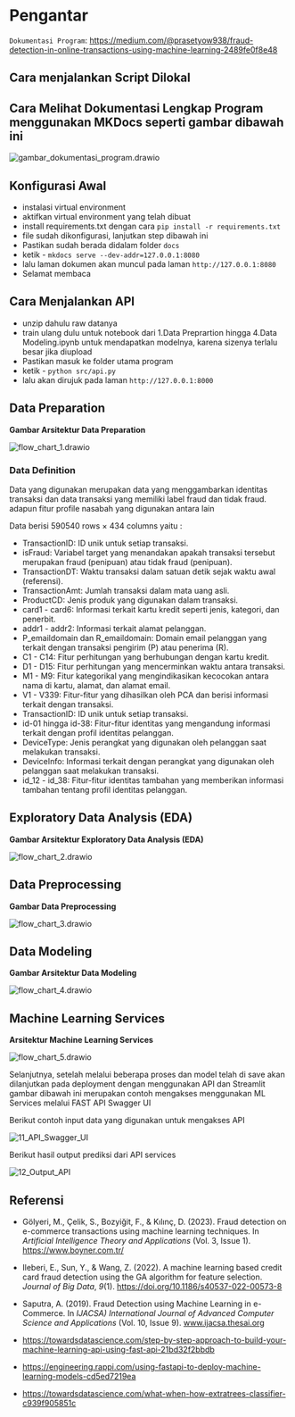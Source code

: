 # Pengantar 

`Dokumentasi Program`: https://medium.com/@prasetyow938/fraud-detection-in-online-transactions-using-machine-learning-2489fe0f8e48

## Cara menjalankan Script Dilokal

## Cara Melihat Dokumentasi Lengkap Program menggunakan MKDocs seperti gambar dibawah ini

![gambar_dokumentasi_program.drawio](docs/docs/images/gambar_dokumentasi_program.png)

## Konfigurasi Awal
- instalasi virtual environment
- aktifkan virtual environment yang telah dibuat
- install requirements.txt dengan cara `pip install -r requirements.txt`
- file sudah dikonfigurasi, lanjutkan step dibawah ini
- Pastikan sudah berada didalam folder `docs`
- ketik - `mkdocs serve --dev-addr=127.0.0.1:8080`
- lalu laman dokumen akan muncul pada laman `http://127.0.0.1:8080`
- Selamat membaca

## Cara Menjalankan API

- unzip dahulu raw datanya
- train ulang dulu untuk notebook dari 1.Data Preprartion hingga 4.Data Modeling.ipynb untuk mendapatkan modelnya, karena sizenya terlalu besar jika diupload
- Pastikan masuk ke folder utama program
- ketik - `python src/api.py`
- lalu akan dirujuk pada laman `http://127.0.0.1:8000`

##  Data Preparation

**Gambar Arsitektur Data Preparation**

![flow_chart_1.drawio](docs/docs/images/flow_chart_1.drawio.png)

### Data Definition
Data yang digunakan merupakan data yang menggambarkan identitas transaksi dan data transaksi yang memiliki label fraud dan tidak fraud. adapun fitur profile nasabah yang digunakan antara lain

Data berisi 590540 rows × 434 columns yaitu :

* TransactionID: ID unik untuk setiap transaksi.
* isFraud: Variabel target yang menandakan apakah transaksi tersebut merupakan fraud (penipuan) atau tidak fraud (penipuan).
* TransactionDT: Waktu transaksi dalam satuan detik sejak waktu awal (referensi).
* TransactionAmt: Jumlah transaksi dalam mata uang asli.
* ProductCD: Jenis produk yang digunakan dalam transaksi.
* card1 - card6: Informasi terkait kartu kredit seperti jenis, kategori, dan penerbit.
* addr1 - addr2: Informasi terkait alamat pelanggan.
* P_emaildomain dan R_emaildomain: Domain email pelanggan yang terkait dengan transaksi pengirim (P) atau penerima (R).
* C1 - C14: Fitur perhitungan yang berhubungan dengan kartu kredit.
* D1 - D15: Fitur perhitungan yang mencerminkan waktu antara transaksi.
* M1 - M9: Fitur kategorikal yang mengindikasikan kecocokan antara nama di kartu, alamat, dan alamat email.
* V1 - V339: Fitur-fitur yang dihasilkan oleh PCA dan berisi informasi terkait dengan transaksi.
* TransactionID: ID unik untuk setiap transaksi.
* id-01 hingga id-38: Fitur-fitur identitas yang mengandung informasi terkait dengan profil identitas pelanggan.
* DeviceType: Jenis perangkat yang digunakan oleh pelanggan saat melakukan transaksi.
* DeviceInfo: Informasi terkait dengan perangkat yang digunakan oleh pelanggan saat melakukan transaksi.
* id_12 - id_38: Fitur-fitur identitas tambahan yang memberikan informasi tambahan tentang profil identitas pelanggan.
    
## Exploratory Data Analysis (EDA)

**Gambar Arsitektur Exploratory Data Analysis (EDA)**

![flow_chart_2.drawio](docs/docs/images/flow_chart_2.drawio.png)    

## Data Preprocessing

**Gambar Data Preprocessing**

![flow_chart_3.drawio](docs/docs/images/flow_chart_3.drawio.png)

## Data Modeling

**Gambar Arsitektur Data Modeling**

![flow_chart_4.drawio](docs/docs/images/flow_chart_4.drawio.png)

## Machine Learning Services

**Arsitektur Machine Learning Services**

![flow_chart_5.drawio](docs/docs/images/flow_chart_5.drawio.png)

Selanjutnya, setelah melalui beberapa proses dan model telah di save akan dilanjutkan pada deployment dengan menggunakan API dan Streamlit gambar dibawah ini merupakan contoh mengakses menggunakan ML Services melalui FAST API Swagger UI

Berikut contoh input data yang digunakan untuk mengakses API

![11_API_Swagger_UI](docs/docs/images/11_API_Swagger_UI.png)

Berikut hasil output prediksi dari API services

![12_Output_API](docs/docs/images/12_Output_API.png)


## Referensi

- Gölyeri, M., Çelik, S., Bozyiğit, F., & Kılınç, D. (2023). Fraud detection on e-commerce transactions using machine learning techniques. In _Artificial Intelligence Theory and Applications_ (Vol. 3, Issue 1). https://www.boyner.com.tr/

- Ileberi, E., Sun, Y., & Wang, Z. (2022). A machine learning based credit card fraud detection using the GA algorithm for feature selection. _Journal of Big Data_, _9_(1). https://doi.org/10.1186/s40537-022-00573-8

- Saputra, A. (2019). Fraud Detection using Machine Learning in e-Commerce. In _IJACSA) International Journal of Advanced Computer Science and Applications_ (Vol. 10, Issue 9). www.ijacsa.thesai.org

- https://towardsdatascience.com/step-by-step-approach-to-build-your-machine-learning-api-using-fast-api-21bd32f2bbdb

- https://engineering.rappi.com/using-fastapi-to-deploy-machine-learning-models-cd5ed7219ea

- https://towardsdatascience.com/what-when-how-extratrees-classifier-c939f905851c
